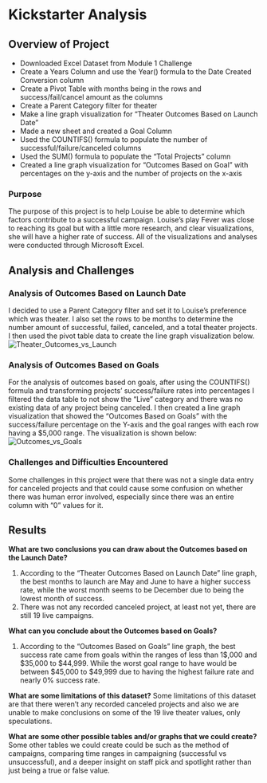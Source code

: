 # Kickstarter Analysis

## Overview of Project
- Downloaded Excel Dataset from Module 1 Challenge
- Create a Years Column and use the Year() formula to the Date Created Conversion column
- Create a Pivot Table with months being in the rows and success/fail/cancel amount as the columns
- Create a Parent Category filter for theater
- Make a line graph visualization for “Theater Outcomes Based on Launch Date”
- Made a new sheet and created a Goal Column
- Used the COUNTIFS() formula to populate the number of successful/failure/canceled columns
- Used the SUM() formula to populate the “Total Projects” column
- Created a line graph visualization for “Outcomes Based on Goal” with percentages on the y-axis and the number of projects on the x-axis

### Purpose
The purpose of this project is to help Louise be able to determine which factors contribute to a successful campaign. Louise’s play Fever was close to reaching its goal but with a little more research, and clear visualizations, she will have a higher rate of success. All of the visualizations and analyses were conducted through Microsoft Excel. 


## Analysis and Challenges
### Analysis of Outcomes Based on Launch Date
I decided to use a Parent Category filter and set it to Louise’s preference which was theater. I also set the rows to be months to determine the number amount of successful, failed, canceled, and a total theater projects. I then used the pivot table data to create the line graph visualization below.
![Theater_Outcomes_vs_Launch](https://user-images.githubusercontent.com/104862099/174457410-6e8fcea0-53c0-419d-ae49-6c8790687928.png)

### Analysis of Outcomes Based on Goals
For the analysis of outcomes based on goals, after using the COUNTIFS() formula and transforming projects’ success/failure rates into percentages I filtered the data table to not show the “Live” category and there was no existing data of any project being canceled. I then created a line graph visualization that showed the “Outcomes Based on Goals” with the success/failure percentage on the Y-axis and the goal ranges with each row having a $5,000 range. The visualization is shown below: 
![Outcomes_vs_Goals](https://user-images.githubusercontent.com/104862099/174457411-e542fa0d-bb65-4d93-b0a3-e73609aa2a20.png)


### Challenges and Difficulties Encountered
Some challenges in this project were that there was not a single data entry for canceled projects and that could cause some confusion on whether there was human error involved, especially since there was an entire column with “0” values for it.

## Results
**What are two conclusions you can draw about the Outcomes based on the Launch Date?**
1. According to the “Theater Outcomes Based on Launch Date” line graph, the best months to launch are May and June to have a higher success rate, while the worst month seems to be December due to being the lowest month of success.
2. There was not any recorded canceled project, at least not yet, there are still 19 live campaigns. 

**What can you conclude about the Outcomes based on Goals?**
1. According to the “Outcomes Based on Goals” line graph, the best success rate came from goals within the ranges of less than 1$,000 and $35,000 to $44,999. While the worst goal range to have would be between $45,000 to $49,999 due to having the highest failure rate and nearly 0% success rate.

**What are some limitations of this dataset?**
Some limitations of this dataset are that there weren’t any recorded canceled projects and also we are unable to make conclusions on some of the 19 live theater values, only speculations.

**What are some other possible tables and/or graphs that we could create?**
Some other tables we could create could be such as the method of campaigns, comparing time ranges in campaigning (successful vs unsuccessful), and a deeper insight on staff pick and spotlight rather than just being a true or false value. 
